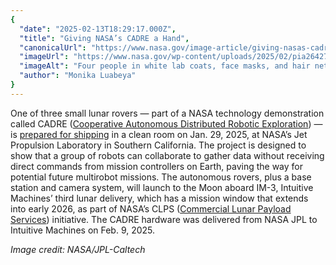 ```yaml
---
{
  "date": "2025-02-13T18:29:17.000Z",
  "title": "Giving NASA’s CADRE a Hand",
  "canonicalUrl": "https://www.nasa.gov/image-article/giving-nasas-cadre-a-hand/",
  "imageUrl": "https://www.nasa.gov/wp-content/uploads/2025/02/pia26427orig.jpg",
  "imageAlt": "Four people in white lab coats, face masks, and hair nets hold up a small, upside-down robotic rover by red handles inside a room with industrial equipment in the background.",
  "author": "Monika Luabeya"
}
---
```


One of three small lunar rovers — part of a NASA technology demonstration called CADRE ([Cooperative Autonomous Distributed Robotic Exploration](https://www.jpl.nasa.gov/missions/cadre)) — is [prepared for shipping](https://www.nasa.gov/technology/nasas-mini-rover-team-is-packed-for-lunar-journey/) in a clean room on Jan. 29, 2025, at NASA’s Jet Propulsion Laboratory in Southern California. The project is designed to show that a group of robots can collaborate to gather data without receiving direct commands from mission controllers on Earth, paving the way for potential future multirobot missions. The autonomous rovers, plus a base station and camera system, will launch to the Moon aboard IM-3, Intuitive Machines’ third lunar delivery, which has a mission window that extends into early 2026, as part of NASA’s CLPS ([Commercial Lunar Payload Services](https://www.nasa.gov/commercial-lunar-payload-services/)) initiative. The CADRE hardware was delivered from NASA JPL to Intuitive Machines on Feb. 9, 2025.

_Image credit: NASA/JPL-Caltech_

